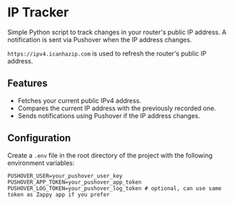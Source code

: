 # IP Tracker

Simple Python script to track changes in your router's public IP address.
A notification is sent via Pushover when the IP address changes.

`https://ipv4.icanhazip.com` is used to refresh the router's public IP address.

## Features

- Fetches your current public IPv4 address.
- Compares the current IP address with the previously recorded one.
- Sends notifications using Pushover if the IP address changes.

## Configuration

Create a `.env` file in the root directory of the project with the following environment variables:

   ```env
   PUSHOVER_USER=your_pushover_user_key
   PUSHOVER_APP_TOKEN=your_pushover_app_token
   PUSHOVER_LOG_TOKEN=your_pushover_log_token # optional, can use same token as Zappy app if you prefer
   ```